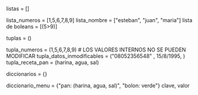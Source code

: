

listas = []

lista_numeros = [1,5,6,7,8,9]
lista_nombre = ["esteban", "juan", "maria"]
lista de boleans = [(5>9)]

tuplas = ()

tupla_numeros = (1,5,6,7,8,9) # LOS VALORES INTERNOS NO SE PUEDEN MODIFICAR
tupla_datos_inmodificables = ("08052356548" , 15/8/1995, )
tupla_receta_pan = (harina, agua, sal)

diccionarios = {}

diccionario_menu = {"pan: (harina, agua, sal)", "bolon: verde"}
clave, valor